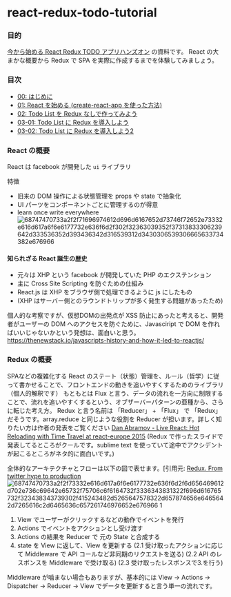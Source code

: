 # react-redux-todo-tutorial

### 目的
[今から始める React Redux TODO アプリハンズオン](https://supporterzcolab.com/event/523/) の資料です。
React の大まかな概要から Redux で SPA を実際に作成するまでを体験してみましょう。

### 目次
- [00: はじめに](https://github.com/TsuyoshiNumano/react-redux-todo-tutorial/tree/master/00_intro)
- [01: React を始める (create-react-app を使った方法)](https://github.com/TsuyoshiNumano/react-redux-todo-tutorial/tree/master/01_create_react_app)
- [02: Todo List を Redux なしで作ってみよう](https://github.com/TsuyoshiNumano/react-redux-todo-tutorial/tree/master/02_create_todo_without_redux)
- [03-01: Todo List に Redux を導入しよう](https://github.com/TsuyoshiNumano/react-redux-todo-tutorial/tree/master/03_create_todo_with_redux_01)
- [03-02: Todo List に Redux を導入しよう2](https://github.com/TsuyoshiNumano/react-redux-todo-tutorial/tree/master/03_create_todo_with_redux_02)


### React の概要
React は facebook が開発した `ui` ライブラリ

特徴
- 旧来の DOM 操作による状態管理を props や state で抽象化
- UI パーツをコンポーネントごとに管理するのが得意
- learn once write everywhere
![68747470733a2f2f71696974612d696d6167652d73746f72652e73332e616d617a6f6e6177732e636f6d2f302f32363039352f37313833306239642d333536352d393436342d316539312d3430306539306665633734382e676966](https://user-images.githubusercontent.com/11643610/45444075-74f71400-b701-11e8-8a93-4e2e5b85d3a6.gif)

#### 知られざる React 誕生の歴史
- 元々は XHP という facebook が開発していた PHP のエクステンション
- 主に Cross Site Scripting を防ぐための仕組み
- React.js は XHP をブラウザ側で処理できるように js にしたもの
- (XHP はサーバー側とのラウンドトリップが多く発生する問題があったため)

個人的な考察ですが、仮想DOMの出発点が XSS 防止にあったと考えると、開発者がユーザーの DOM へのアクセスを防ぐために、Javasciript で DOM を作ればいいじゃないかという発想は、面白いと思う。
https://thenewstack.io/javascripts-history-and-how-it-led-to-reactjs/

### Redux の概要
SPAなどの複雑化する React のステート（状態）管理を、ルール（哲学）に従って書かせることで、フロントエンドの動きを追いやすくするためのライブラリ （個人的解釈です）
もともとは Flux と言う、データの流れを一方向に制限することで、流れを追いやすくするという、オブザーバーパターンの亜種から、さらに転じた考え方。
Redux と言う名前は 「Reducer」 + 「Flux」 で 「Redux」だそうです。array.reduce と同じような役割を Reducer が担います。詳しく知りたい方は作者の発表をご覧ください [Dan Abramov - Live React: Hot Reloading with Time Travel at react-europe 2015](https://www.youtube.com/watch?v=xsSnOQynTHs) (Redux で作ったスライドで発表してるところがクールです。sublime text を使っていて途中でアクシデントが起こるところがネタ的に面白いです。)

全体的なアーキテクチャとフローは以下の図で表せます。[引用元:
[Redux. From twitter hype to production](http://slides.com/jenyaterpil/redux-from-twitter-hype-to-production#/27)
![68747470733a2f2f73332e616d617a6f6e6177732e636f6d2f6d656469612d702e736c69642e65732f75706c6f6164732f3336343831322f696d616765732f323438343739302f415243482d5265647578322d657874656e6465642d7265616c2d6465636c657261746976652e676966 1](https://user-images.githubusercontent.com/11643610/45444364-3dd53280-b702-11e8-8047-10de5eedc38a.gif)


1. View でユーザーがクリックするなどの動作でイベントを発行
2. Actions でイベントをアクションとし受け渡す
3. Actions の結果を Reducer で 元の State と合成する
4. state を View に返して、View を更新する
(2.1 受け取ったアクションに応じて Middleware で API コールなど非同期のリクエストを送る)
(2.2 API のレスポンスを Middleware で受け取る)
(2.3 受け取ったレスポンスで3.を行う)

Middleware が噛まない場合もありますが、基本的には View -> Actions -> Dispatcher -> Reducer -> View でデータを更新すると言う単一の流れです。

